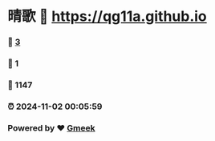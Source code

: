 # 晴歌 :link: https://qg11a.github.io 
### :page_facing_up: [3](https://qg11a.github.io/tag.html) 
### :speech_balloon: 1 
### :hibiscus: 1147 
### :alarm_clock: 2024-11-02 00:05:59 
### Powered by :heart: [Gmeek](https://github.com/Meekdai/Gmeek)
